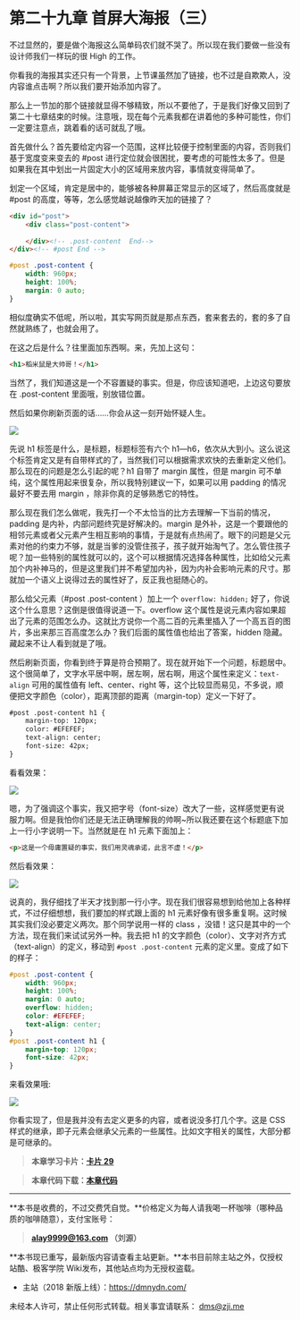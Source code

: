 第二十九章 首屏大海报（三）
===

不过显然的，要是做个海报这么简单码农们就不哭了。所以现在我们要做一些没有设计师我们一样玩的很 High 的工作。

你看我的海报其实还只有一个背景，上节课虽然加了链接，也不过是自欺欺人，没内容谁点击啊？所以我们要开始添加内容了。

那么上一节加的那个链接就显得不够精致，所以不要他了，于是我们好像又回到了第二十七章结束的时候。注意哦，现在每个元素我都在讲着他的多种可能性，你们一定要注意点，跳着看的话可就乱了哦。

首先做什么？首先要给定内容一个范围，这样比较便于控制里面的内容，否则我们基于宽度变来变去的 #post 进行定位就会很困扰，要考虑的可能性太多了。但是如果我在其中划出一片固定大小的区域用来放内容，事情就变得简单了。

划定一个区域，肯定是居中的，能够被各种屏幕正常显示的区域了，然后高度就是 #post 的高度，等等，怎么感觉越说越像昨天加的链接了？

```html
<div id="post">
	<div class="post-content">
		
	</div><!-- .post-content  End-->
</div><!-- #post End -->
```

```css
#post .post-content {
	width: 960px;
	height: 100%;
	margin: 0 auto;
}
```

相似度确实不低呢，所以啦，其实写网页就是那点东西，套来套去的，套的多了自然就熟练了，也就会用了。

在这之后是什么？往里面加东西啊。来，先加上这句：

```html
<h1>稻米鼠是大帅哥！</h1>
```

当然了，我们知道这是一个不容置疑的事实。但是，你应该知道吧，上边这句要放在 .post-content 里面哦，别放错位置。

然后如果你刷新页面的话……你会从这一刻开始怀疑人生。

![](http://coffee.zji.me/imgs/29-1.png)

先说 h1 标签是什么，是标题，标题标签有六个 h1—h6，依次从大到小。这么说这个标签肯定又是有自带样式的了，当然我们可以根据需求欢快的去重新定义他们。那么现在的问题是怎么引起的呢？h1 自带了 margin 属性，但是 margin 可不单纯，这个属性用起来很复杂，所以我特别建议一下，如果可以用 padding 的情况最好不要去用 margin ，除非你真的足够熟悉它的特性。

那么现在我们怎么做呢，我先打一个不太恰当的比方去理解一下当前的情况，padding 是内补，内部问题终究是好解决的。margin 是外补，这是一个要跟他的相邻元素或者父元素产生相互影响的事情，于是就有点热闹了。眼下的问题是父元素对他的约束力不够，就是当爹的没管住孩子，孩子就开始淘气了。怎么管住孩子呢？加一些特别的属性就可以的，这个可以根据情况选择各种属性，比如给父元素加个内补神马的，但是这里我们并不希望加内补，因为内补会影响元素的尺寸。那就加一个语义上说得过去的属性好了，反正我也挺随心的。

那么给父元素（#post .post-content ）加上一个 `overflow: hidden;` 好了，你说这个什么意思？这倒是很值得说道一下。overflow 这个属性是说元素内容如果超出了元素的范围怎么办。这就比方说你一个高二百的元素里插入了一个高五百的图片，多出来那三百高度怎么办？我们后面的属性值也给出了答案，hidden 隐藏。藏起来不让人看到就是了哦。

然后刷新页面，你看到终于算是符合预期了。现在就开始下一个问题，标题居中。这个很简单了，文字水平居中啊，居左啊，居右啊，用这个属性来定义：`text-align` 可用的属性值有 left、center、right 等，这个比较显而易见，不多说，顺便把文字颜色（color），距离顶部的距离（margin-top）定义一下好了。

```html
#post .post-content h1 {
	margin-top: 120px;
	color: #EFEFEF;
	text-align: center;
	font-size: 42px;
}
```

看看效果：

![](http://coffee.zji.me/imgs/29-2.png)

嗯，为了强调这个事实，我又把字号（font-size）改大了一些，这样感觉更有说服力啊。但是我怕你们还是无法正确理解我的帅啊~所以我还要在这个标题底下加上一行小字说明一下。当然就是在 h1 元素下面加上：

```html
<p>这是一个毋庸置疑的事实，我们用灵魂承诺，此言不虚！</p>
```

然后看效果：

![](http://coffee.zji.me/imgs/29-3.png)

说真的，我仔细找了半天才找到那一行小字。现在我们很容易想到给他加上各种样式，不过仔细想想，我们要加的样式跟上面的 h1 元素好像有很多重复啊。这时候其实我们没必要定义两次。那个同学说用一样的 class ，没错！这只是其中的一个方法，现在我们来试试另外一种。我去把 h1 的文字颜色（color）、文字对齐方式（text-align）的定义，移动到 `#post .post-content` 元素的定义里。变成了如下的样子：

```css
#post .post-content {
	width: 960px;
	height: 100%;
	margin: 0 auto;
	overflow: hidden;
	color: #EFEFEF;
	text-align: center;
}
#post .post-content h1 {
	margin-top: 120px;
	font-size: 42px;
}
```

来看效果哦:

![](http://coffee.zji.me/imgs/29-4.png)

你看实现了，但是我并没有去定义更多的内容，或者说没多打几个字。这是 CSS 样式的继承，即子元素会继承父元素的一些属性。比如文字相关的属性，大部分都是可继承的。

> **本章学习卡片：[卡片 29](http://coffee.zji.me/card.html?name=chapter29)**

> **本章代码下载：[本章代码](http://coffee.zji.me/show-code/29.zip)**

---

**本书是收费的，不过交费凭自觉。**价格定义为每人请我喝一杯咖啡（哪种品质的咖啡随意），支付宝账号：

> **alay9999@163.com  （刘源）**

**本书现已重写，最新版内容请查看主站更新。**本书目前除主站之外，仅授权站酷、极客学院 Wiki发布，其他站点均为无授权盗载。

* 主站（2018 新版上线）：https://dmnydn.com/

未经本人许可，禁止任何形式转载。相关事宜请联系： dms@zji.me